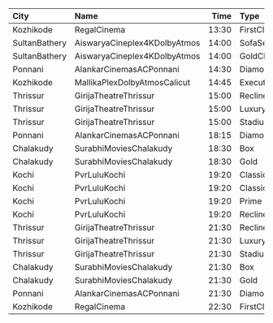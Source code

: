 | City          | Name                         |  Time | Type          | Price | Capacity | Booked |
| :------------ | :--------------------------- | ----: | :------------ | ----: | -------: | -----: |
| Kozhikode     | RegalCinema                  | 13:30 | FirstClassSc3 |  200₹ |       79 |     10 |
| SultanBathery | AiswaryaCineplex4KDolbyAtmos | 14:00 | SofaSeat      |  170₹ |       44 |     19 |
| SultanBathery | AiswaryaCineplex4KDolbyAtmos | 14:00 | GoldClass     |  110₹ |       63 |     31 |
| Ponnani       | AlankarCinemasACPonnani      | 14:30 | Diamond       |  120₹ |      153 |     76 |
| Kozhikode     | MallikaPlexDolbyAtmosCalicut | 14:45 | Executive     |  140₹ |      163 |     83 |
| Thrissur      | GirijaTheatreThrissur        | 15:00 | ReclinerClass |  290₹ |        5 |      0 |
| Thrissur      | GirijaTheatreThrissur        | 15:00 | LuxurySlider  |  180₹ |       52 |      0 |
| Thrissur      | GirijaTheatreThrissur        | 15:00 | StadiumClass  |  120₹ |      187 |     14 |
| Ponnani       | AlankarCinemasACPonnani      | 18:15 | Diamond       |  120₹ |      153 |     76 |
| Chalakudy     | SurabhiMoviesChalakudy       | 18:30 | Box           |  139₹ |       20 |     20 |
| Chalakudy     | SurabhiMoviesChalakudy       | 18:30 | Gold          |  129₹ |      295 |    164 |
| Kochi         | PvrLuluKochi                 | 19:20 | Classic       |  140₹ |       39 |     28 |
| Kochi         | PvrLuluKochi                 | 19:20 | ClassicPlus   |  160₹ |       91 |     88 |
| Kochi         | PvrLuluKochi                 | 19:20 | Prime         |  190₹ |       68 |     67 |
| Kochi         | PvrLuluKochi                 | 19:20 | Recliner      |  350₹ |       10 |      9 |
| Thrissur      | GirijaTheatreThrissur        | 21:30 | ReclinerClass |  290₹ |        5 |      4 |
| Thrissur      | GirijaTheatreThrissur        | 21:30 | LuxurySlider  |  180₹ |       52 |     13 |
| Thrissur      | GirijaTheatreThrissur        | 21:30 | StadiumClass  |  120₹ |      187 |     49 |
| Chalakudy     | SurabhiMoviesChalakudy       | 21:30 | Box           |  139₹ |       20 |     20 |
| Chalakudy     | SurabhiMoviesChalakudy       | 21:30 | Gold          |  129₹ |      295 |    180 |
| Ponnani       | AlankarCinemasACPonnani      | 21:30 | Diamond       |  120₹ |      153 |     76 |
| Kozhikode     | RegalCinema                  | 22:30 | FirstClassSc3 |  200₹ |       79 |     21 |